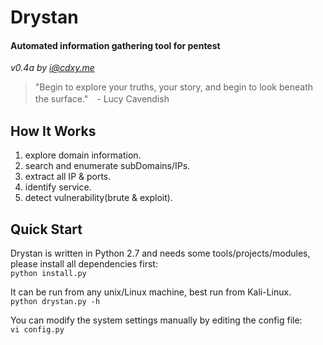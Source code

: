 # Drystan
#### Automated information gathering tool for pentest

*v0.4a by <i@cdxy.me>*


> "Begin to explore your truths, your story, and begin to look beneath the surface."　- Lucy Cavendish     

How It Works
------------
1. explore domain information. 
2. search and enumerate subDomains/IPs.
3. extract all IP & ports.
4. identify service.
5. detect vulnerability(brute & exploit).


Quick Start
-----------
Drystan is written in Python 2.7 and needs some tools/projects/modules, please install all dependencies first:  
`python install.py`   
  
It can be run from any unix/Linux machine, best run from Kali-Linux.  
`python drystan.py -h`  
  
You can modify the system settings manually by editing the config file:  
`vi config.py`  

